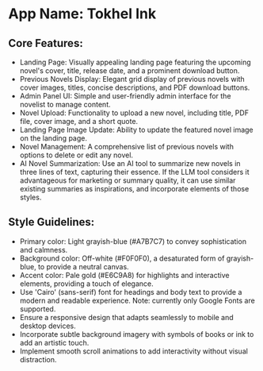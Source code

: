 # **App Name**: Tokhel Ink

## Core Features:

- Landing Page: Visually appealing landing page featuring the upcoming novel's cover, title, release date, and a prominent download button.
- Previous Novels Display: Elegant grid display of previous novels with cover images, titles, concise descriptions, and PDF download buttons.
- Admin Panel UI: Simple and user-friendly admin interface for the novelist to manage content.
- Novel Upload: Functionality to upload a new novel, including title, PDF file, cover image, and a short quote.
- Landing Page Image Update: Ability to update the featured novel image on the landing page.
- Novel Management: A comprehensive list of previous novels with options to delete or edit any novel.
- AI Novel Summarization: Use an AI tool to summarize new novels in three lines of text, capturing their essence. If the LLM tool considers it advantageous for marketing or summary quality, it can use similar existing summaries as inspirations, and incorporate elements of those styles.

## Style Guidelines:

- Primary color: Light grayish-blue (#A7B7C7) to convey sophistication and calmness.
- Background color: Off-white (#F0F0F0), a desaturated form of grayish-blue, to provide a neutral canvas.
- Accent color: Pale gold (#E6C9A8) for highlights and interactive elements, providing a touch of elegance.
- Use 'Cairo' (sans-serif) font for headings and body text to provide a modern and readable experience. Note: currently only Google Fonts are supported.
- Ensure a responsive design that adapts seamlessly to mobile and desktop devices.
- Incorporate subtle background imagery with symbols of books or ink to add an artistic touch.
- Implement smooth scroll animations to add interactivity without visual distraction.